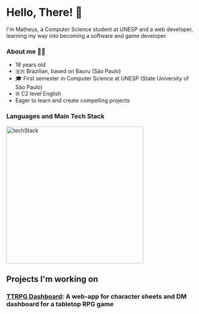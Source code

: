 # Hello, There! 👋

I'm Matheus, a Computer Science student at UNESP and a web developer, learning my way into becoming a software and game developer.

### About me 👨‍💻
- 18 years old
- 🇧🇷 Brazilian, based on Bauru (São Paulo)
- 🎓 First semester in Computer Science at UNESP (State University of São Paulo)
- 🌐 C2 level English
- Eager to learn and create compelling projects

### Languages and Main Tech Stack
<img width="360" alt="techStack" src="https://github.com/user-attachments/assets/8d0343a7-640e-4bb3-9b80-fd3ce55ea366" />

## Projects I'm working on

### [TTRPG Dashboard](rpg-dashboard): A web-app for character sheets and DM dashboard for a tabletop RPG game
